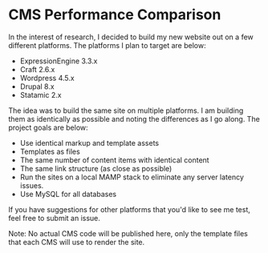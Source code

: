 # CMS Performance Comparison

In the interest of research, I decided to build my new website out on a few different platforms. The platforms I plan to target are below:

- ExpressionEngine 3.3.x
- Craft 2.6.x
- Wordpress 4.5.x
- Drupal 8.x
- Statamic 2.x

The idea was to build the same site on multiple platforms. I am building them as identically as possible and noting the differences as I go along. The project goals are below:

- Use identical markup and template assets
- Templates as files
- The same number of content items with identical content
- The same link structure (as close as possible)
- Run the sites on a local MAMP stack to eliminate any server latency issues.
- Use MySQL for all databases

If you have suggestions for other platforms that you'd like to see me test, feel free to submit an issue.

Note: No actual CMS code will be published here, only the template files that each CMS will use to render the site.

